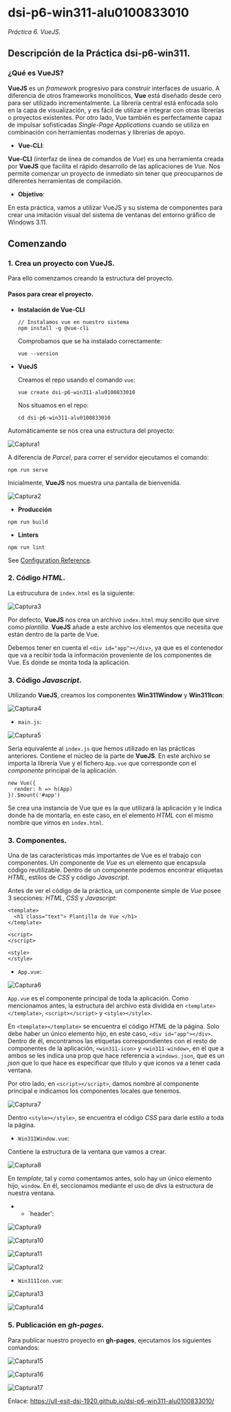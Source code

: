 # dsi-p6-win311-alu0100833010

_Práctica 6.  VueJS._

## Descripción de la Práctica  dsi-p6-win311.

### ¿Qué es VueJS? 

**VueJS** es un _framework_ progresivo para construir interfaces de usuario. A diferencia de otros frameworks monolíticos,
**Vue** está diseñado desde cero para ser utilizado incrementalmente. La librería central está enfocada solo en la capa de
visualización, y es fácil de utilizar e integrar con otras librerías o proyectos existentes. Por otro lado, Vue también es
perfectamente capaz de impulsar sofisticadas _Single-Page Applications_ cuando se utiliza en combinación con herramientas
modernas y librerías de apoyo. 

* **Vue-CLI**:

**Vue-CLI** (interfaz de línea de comandos de _Vue_) es una herramienta creada por **VueJS** que facilita el rápido desarrollo de
las aplicaciones de _Vue_. Nos permite comenzar un proyecto de inmediato sin tener que preocuparnos de diferentes herramientas de
compilación.

* **Objetivo**:

En esta práctica, vamos a utilizar VueJS y su sistema de componentes para crear una imitación visual del sistema de ventanas
del entorno gráfico de Windows 3.11.

## Comenzando

### 1. Crea un proyecto con VueJS.

Para ello comenzamos creando la estructura del proyecto.

#### Pasos para crear el proyecto.

* **Instalación de Vue-CLI** 

  ```
  // Instalamos vue en nuestro sistema
  npm install -g @vue-cli
  ```
  Comprobamos que se ha instalado correctamente:
  ```
  vue --version
  ```
  
* **VueJS**

  Creamos el repo usando el comando `vue`:
  
  ```
  vue create dsi-p6-win311-alu0100833010
  ```
  Nos situamos en el repo:
   ```
  cd dsi-p6-win311-alu0100833010
  ```

Automáticamente se nos crea una estructura del proyecto:
  
  ![Captura1](src/assets/captures/cap15.png)
 
A diferencia de _Parcel_, para correr el servidor ejecutamos el comando:

```
npm run serve
```

Inicialmente, **VueJS** nos muestra una pantalla de bienvenida.

  ![Captura2](src/assets/captures/capVue.png)
  
* **Producción**
```
npm run build
```

* **Linters**
```
npm run lint
```

See [Configuration Reference](https://cli.vuejs.org/config/).
  
### 2. Código _HTML_.

La estrucutura de `index.html` es la siguiente:

 ![Captura3](src/assets/captures/cap1.png)
 
Por defecto, **VueJS** nos crea un archivo `index.html` muy sencillo que sirve como _plantilla_. **VueJS** añade a este archivo
los elementos que necesita que están dentro de la parte de Vue. 

Debemos tener en cuenta el `<div id="app"></div>`, ya que es el contenedor que va a recibir toda la información proveniente de los 
componentes de Vue. Es donde se monta toda la aplicación.

### 3. Código _Javascript_.

Utilizando **VueJS**, creamos los componentes **Win311Window** y **Win311Icon**:

 ![Captura4](src/assets/captures/cap2.png)
 
* `main.js`:

 ![Captura5](src/assets/captures/cap14.png)
 
Sería equivalente al `index.js` que hemos utilizado en las prácticas anteriores. Contiene el núcleo de la parte de **VueJS**. En
este archivo se importa la librería Vue y el fichero `App.vue` que corresponde con el _componente_ principal de la aplicación. 

```
new Vue({
  render: h => h(App)
}).$mount('#app')
```
Se crea una instancia de Vue que es la que utilizará la aplicación y le indica donde ha de montarla, en este caso, en el
elemento _HTML_ con el mismo nombre que vimos en `index.html`. 

### 3. Componentes.

Una de las características más importantes de Vue es el trabajo con componentes. Un componente de _Vue_ es un elemento que 
encapsula código reutilizable. Dentro de un componente podemos encontrar etiquetas _HTML_, estilos de _CSS_ y código _Javascript_.

Antes de ver el código de la práctica, un componente simple de _Vue_ posee 3 secciones: _HTML_, _CSS_ y _Javascript_:
```
<template>
  <h1 class="text"> Plantilla de Vue </h1>
</template>

<script>
</script>

<style>
</style>
```
* `App.vue`:

![Captura6](src/assets/captures/cap3.png)
 
`App.vue` es el componente principal de toda la aplicación. Como mencionamos antes, la estructura del archivo está dividida en
`<template></template>`, `<script></script>` y `<style></style>`.

En `<template></template>` se encuentra el código _HTML_ de la página. Solo debe haber un único elemento hijo, en este caso, 
`<div id="app"></div>`. Dentro de él, encontramos las etiquetas correspondientes con el resto de componentes de la aplicación, 
`<win311-icon>` y `<win311-window>`, en el que a ambos se les indica una prop que hace referencia a `windows.json`, que es un
_json_ que lo que hace es especificar que título y que iconos va a tener cada ventana.

Por otro lado, en `<script></script>`, damos nombre al componente principal e indicamos los componentes locales que tenemos.

![Captura7](src/assets/captures/cap4.png)

Dentro `<style></style>`, se encuentra el código _CSS_ para darle estilo a toda la página.

* `Win311Window.vue`:

Contiene la estructura de la ventana que vamos a crear.  

![Captura8](src/assets/captures/cap5.png)

En _template_, tal y como comentamos antes, solo hay un único elemento hijo, `window`. En él, seccionamos mediante el uso de
_divs_ la estructura de nuestra ventana. 

* * `header':
  

![Captura9](src/assets/captures/cap6.png)

![Captura10](src/assets/captures/cap7.png)

![Captura11](src/assets/captures/cap8.png)

![Captura12](src/assets/captures/cap9.png)

* `Win311Icon.vue`:

![Captura13](src/assets/captures/cap10.png)

![Captura14](src/assets/captures/cap11.png)
  
### 5. Publicación en _gh-pages_.
 
Para publicar nuestro proyecto en **gh-pages**, ejecutamos los siguientes comandos:

![Captura15](src/assets/captures/cap12.png)

![Captura16](src/assets/captures/cap13.png)

![Captura17](src/assets/captures/cap16.png)

Enlace:  https://ull-esit-dsi-1920.github.io/dsi-p6-win311-alu0100833010/
